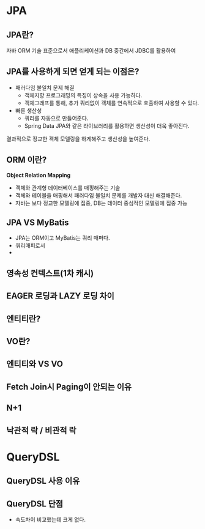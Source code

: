 # JPA
## JPA란?   
  
자바 ORM 기술 표준으로서 
애플리케이션과 DB 중간에서 JDBC를 활용하여  


## JPA를 사용하게 되면 얻게 되는 이점은?     

* 패러다임 불일치 문제 해결 
    * 객체지향 프로그래밍의 특징이 상속을 사용 가능하다.    
    * 객체그래프를 통해, 추가 쿼리없이 객체를 연속적으로 호출하여 사용할 수 있다.    
* 빠른 생산성 
    * 쿼리를 자동으로 만들어준다.  
    * Spring Data JPA와 같은 라이브러리를 활용하면 생산성이 더욱 좋아진다.    

결과적으로 정교한 객체 모델링을 하게해주고 생산성을 높여준다.    
   
## ORM 이란?  
   
**Object Relation Mapping**     
* 객체와 관계형 데이터베이스를 매핑해주는 기술      
* 객체와 테이블을 매핑해서 패러다임 불일치 문제를 개발자 대신 해결해준다.          
* 자바는 보다 정교한 모델링에 집중, DB는 데이터 중심적인 모델링에 집중 가능    

## JPA VS MyBatis  

* JPA는 ORM이고 MyBatis는 쿼리 매퍼다.   
* 쿼리매퍼로서 
*


## 영속성 컨텍스트(1차 캐시)  
## EAGER 로딩과 LAZY 로딩 차이 
## 엔티티란?     
## VO란?        
## 엔티티와 VS VO        
## Fetch Join시 Paging이 안되는 이유   
## N+1  
## 낙관적 락 / 비관적 락 


# QueryDSL
## QueryDSL 사용 이유 
## QueryDSL 단점  

* 속도차이 비교했는데 크게 없다.   
